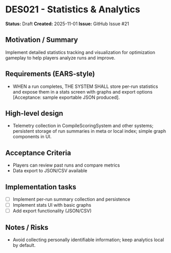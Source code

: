 # DES021 - Statistics & Analytics

**Status:** Draft
**Created:** 2025-11-01
**Issue:** GitHub Issue #21

## Motivation / Summary
Implement detailed statistics tracking and visualization for optimization gameplay to help players analyze runs and improve.

## Requirements (EARS-style)
- WHEN a run completes, THE SYSTEM SHALL store per-run statistics and expose them in a stats screen with graphs and export options [Acceptance: sample exportable JSON produced].

## High-level design
- Telemetry collection in CompileScoringSystem and other systems; persistent storage of run summaries in meta or local index; simple graph components in UI.

## Acceptance Criteria
- Players can review past runs and compare metrics
- Data export to JSON/CSV available

## Implementation tasks
- [ ] Implement per-run summary collection and persistence
- [ ] Implement stats UI with basic graphs
- [ ] Add export functionality (JSON/CSV)

## Notes / Risks
- Avoid collecting personally identifiable information; keep analytics local by default.
